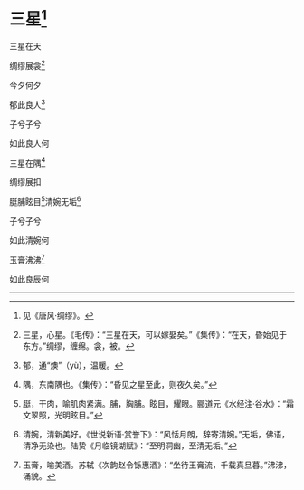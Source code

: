    

# 三星[^1]

三星在天

绸缪展衾[^2]

今夕何夕

郁此良人[^3]

子兮子兮

如此良人何

三星在隅[^4]

绸缪展扣

脡脯眩目[^5]清婉无垢[^6]

子兮子兮

如此清婉何

玉膏沸沸[^7]

如此良辰何

* * *

[^1]: 见《唐风·绸缪》。
[^2]: 三星，心星。《毛传》：“三星在天，可以嫁娶矣。”《集传》：“在天，昏始见于东方。”绸缪，缠绵。衾，被。
[^3]: 郁，通“燠”（yù），温暖。
[^4]: 隅，东南隅也。《集传》：“昏见之星至此，则夜久矣。”
[^5]: 脡，干肉，喻肌肉紧满。脯，胸脯。眩目，耀眼。郦道元《水经注·谷水》：“霜文翠照，光明眩目。”
[^6]: 清婉，清新美好。《世说新语·赏誉下》：“风恬月朗，辞寄清婉。”无垢，佛语，清净无染也。陆贽《月临镜湖赋》：“至明洞幽，至清无垢。”
[^7]: 玉膏，喻美酒。苏轼《次韵赵令铄惠酒》：“坐待玉膏流，千载真旦暮。”沸沸，涌貌。
